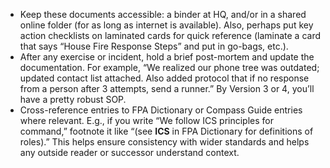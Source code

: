 - Keep these documents accessible: a binder at HQ, and/or in a shared online folder (for as long as internet is available). Also, perhaps put key action checklists on laminated cards for quick reference (laminate a card that says “House Fire Response Steps” and put in go-bags, etc.).  
- After any exercise or incident, hold a brief post-mortem and update the documentation. For example, “We realized our phone tree was outdated; updated contact list attached. Also added protocol that if no response from a person after 3 attempts, send a runner.” By Version 3 or 4, you’ll have a pretty robust SOP.  
- Cross-reference entries to FPA Dictionary or Compass Guide entries where relevant. E.g., if you write “We follow ICS principles for command,” footnote it like “(see **ICS** in FPA Dictionary for definitions of roles).” This helps ensure consistency with wider standards and helps any outside reader or successor understand context.
